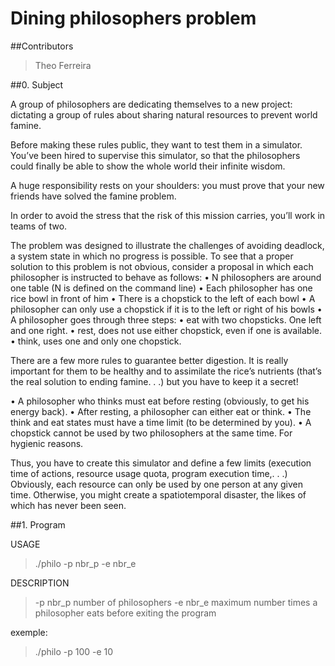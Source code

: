 # Dining philosophers problem


##Contributors
> Theo Ferreira

##0. Subject

A group of philosophers are dedicating themselves to a new project: dictating a group of rules about sharing
natural resources to prevent world famine.

Before making these rules public, they want to test them in a simulator.
You’ve been hired to supervise this simulator, so that the philosophers could finally be able to show the
whole world their infinite wisdom.

A huge responsibility rests on your shoulders: you must prove that your new friends have solved the famine
problem.

In order to avoid the stress that the risk of this mission carries, you’ll work in teams of two.

The problem was designed to illustrate the challenges of avoiding deadlock, a system state in which no progress is possible. To see that a proper solution to this problem is not obvious, consider a proposal in which each philosopher is instructed to behave as follows:
• N philosophers are around one table (N is defined on the command line)
• Each philosopher has one rice bowl in front of him
• There is a chopstick to the left of each bowl
• A philosopher can only use a chopstick if it is to the left or right of his bowls
• A philosopher goes through three steps:
• eat with two chopsticks. One left and one right.
• rest, does not use either chopstick, even if one is available.
• think, uses one and only one chopstick.

There are a few more rules to guarantee better digestion.
It is really important for them to be healthy and to assimilate the rice’s nutrients (that’s the real solution to
ending famine. . .) but you have to keep it a secret!

• A philosopher who thinks must eat before resting (obviously, to get his energy back).
• After resting, a philosopher can either eat or think.
• The think and eat states must have a time limit (to be determined by you).
• A chopstick cannot be used by two philosophers at the same time. For hygienic reasons.

Thus, you have to create this simulator and define a few limits (execution time of actions, resource usage
quota, program execution time,. . .)
Obviously, each resource can only be used by one person at any given time.
Otherwise, you might create a spatiotemporal disaster, the likes of which has never been seen.

##1. Program

USAGE
> ./philo -p nbr_p -e nbr_e

DESCRIPTION
> -p nbr_p number of philosophers
> -e nbr_e maximum number times a philosopher eats before exiting the program

exemple:
> ./philo -p 100 -e 10

